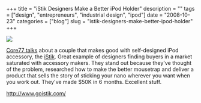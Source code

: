 +++
title = "iStik Designers Make a Better iPod Holder"
description = ""
tags = ["design", "entrepreneurs", "industrial design", "ipod"]
date = "2008-10-23"
categories = ["blog"]
slug = "istik-designers-make-better-ipod-holder"
+++



  <div class="notebook-screenshot"><a href="http://www.goistik.com/"><img src="http://media.konigi.com/notebook/istik.jpg" class="notebook-image" /></a></div><p><a href="http://www.core77.com/blog/object_culture/couple_makes_good_with_selfdesigned_ipod_accessory_11504.asp">Core77 talks</a> about a couple that makes good with self-designed iPod accessory, the <a href="http://www.goistik.com/">iStik</a>. Great example of designers finding buyers in a market saturated with accessory makers. They stand out because they've thought of the problem, researched how to make the better mousetrap and deliver a product that sells the story of sticking your nano wherever you want when you work out. They've made $50K in 6 months. Excellent stuff.</p>
    
  <a href="http://www.goistik.com/">http://www.goistik.com/</a>
